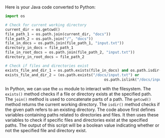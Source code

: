 Here is your Java code converted to Python:

```python
import os

# Check for current working directory
current_dir = os.getcwd()
file_path_1 = os.path.join(current_dir, "docs"))
file_path_2 = os.path.join("/", "docs"))
file_in_docs = os.path.join(file_path_1, "input.txt"))
directory_in_docs = file_path_1 
file_in_root_docs = os.path.join(file_path_2, "input.txt"))
directory_in_root_docs = file_path_2 

# Check if files and directories exist
exists_file_and_dir_1 = os.path.exists(file_in_docs) and os.path.isdir(directory_in_docs))
exists_file_and_dir_2 = (os.path.exists("/docs/input.txt") or 
                                             os.path.islink("/docs/input.txt"))) and ((directory_in_root_docs == "/docs") or os.path.isdir(directory_in_root_docs))))
```
In Python, we can use the `os` module to interact with the filesystem. The `exists()` method checks if a file or directory exists at the specified path. The `join()` method is used to concatenate parts of a path. The `getcwd()` method returns the current working directory. The `isdir()` method checks if the given path refers to an existing directory.
The code above first defines variables containing paths related to directories and files. It then uses these variables to check if specific files and directories exist at the specified paths. The output of this script will be a boolean value indicating whether or not the specified file and directory exist.
